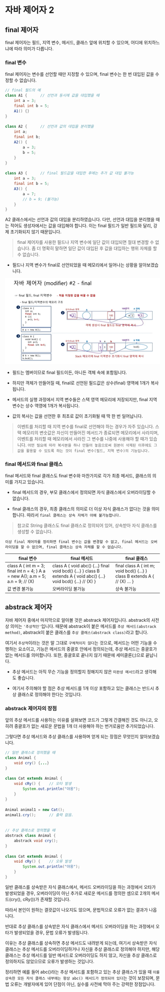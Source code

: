 # 자바 제어자 2

## final 제어자
final 제어자는 필드, 지역 변수, 메서드, 클래스 앞에 위치할 수 있으며, 어디에 위치하느냐에 따라 의미가 다릅니다.

### final 변수
final 제어자는 변수를 선언할 때만 지정할 수 있으며, final 변수는 한 번 대입된 값을 수정할 수 없습니다.

```java
// final 필드의 예
class A1 {      // 선언과 동시에 값을 대입했을 때
    int a = 3;
    final int b = 5;
    A1() {}
}

class A2 {      // 선언과 값의 대입을 분리했을 
    int a;
    final int b;
    A2() {
        a = 3;
        b = 5;
    }
}

class A3 {      // final 필드값을 대입한 후에는 추가 값 대입 불가능
    int a = 3;
    final int b = 5;
    A3() {
        a = 7;
        // b = 9; (불가능)
    }
}
```

A2 클래스에서는 선언과 값의 대입을 분리하였습니다.  다만, 선언과 대입을 분리했을 때는 적어도 생성자에서는 값을 대입해야 합니다.
이는 final 필드가 일반 필드와 달리, 강제 초기화되지 않기 때문입니다.

> final 제어자를 사용한 필드나 지역 변수에 일단 값이 대입되면 절대 변경할 수 없습니다.
좀 더 명확히 말하면 일단 값이 대입된 후 값을 대입하는 행위 자체를 할 수 없습니다.


- 필드나 지역 변수가 final로 선언되었을 때 메모리에서 일어나는 상황을 알아보겠습니다.


![Alt text](asset/image.png)

- 필드는 멤버이므로 final 필드이든, 아니든 객체 속에 포함됩니다.

- 하지만 객체가 만들어질 때, final로 선언된 필드값은 상수(final) 영역에 1개가 복사됩니다.

- 메서드의 실행 과정에서 지역 변수들은 스택 영역 메모리에 저장되지만, final 지역 변수는 상수 역영에 1개가 복사됩니다.

- 값의 복사는 값을 선언한 후 최초로 값이 초기화될 때 딱 한 번 일어납니다.

> 이벤트를 처리할 때 지역 변수를 final로 선언해야 하는 경우가 자주 있습니다.
스택 메모리의 변숫값은 자신이 만들어진 메서드가 종료되면 메모리에서 사라지며, 이벤트를 처리할 때 메모리에서 사라진 그 변수를 나중에 사용해야 할 때가 있습니다.
`어떤 필요에 따라 복사본을 하나 만들어 놓음으로써 원본이 삭제된 이후에도 그 값을 활용할 수 있도록 하는 것이 final 변수(필드, 지역 변수)의 기능입니다.`


### final 메서드와 final 클래스
final 메서드와 final 클래스도 final 변수와 마찬가지로 각가 최종 메서드, 클래스의 의미를 가지고 있습니다.

- final 메서드의 경우, 부모 클래스에서 정의되면 자식 클래스에서 오버라이딩할 수 없습니다.

- final 클래스의 경우, 최종 클래스의 의미로 더 이상 자식 클래스가 없다는 것을 의미합니다.
따라서 `final 클래스는 상속 자체가 아예 불가능합니다.`

> 참고로 String 클래스도 final 클래스로 정의되어 있어, 상속받아 자식 클래스를 생성할 수 없습니다.

`이상 final 제어자를 정리하면 final 변수는 값을 변경할 수 없고, final 메서드는 오버라이딩을 할 수 없으며, final 클래스는 상속 자체를 할 수 없습니다.`

| final 변수                                                                                     	| final 메서드                                                                                                                            	| final 클래스                                                                              	|
|------------------------------------------------------------------------------------------------	|-----------------------------------------------------------------------------------------------------------------------------------------	|-------------------------------------------------------------------------------------------	|
| class A {     int m = 3;     final int n = 4; } A a = new A(); a.m = 5; a.n = 9;        // (X) 	| class A {     void abc() {...}     final void bcd() {...} } class B extends A {     void abc() {...}     void bcd() {...}      // (X) } 	| final class A {     int m;     void bcd() {...} } class B extends A {      // (X)     … } 	|
| 값 변경 불가능                                                                                 	| 오버라이딩 불가능                                                                                                                       	| 상속 불가능                                                                               	|


## abstrack 제어자
자바 제어자 중에서 마지막으로 알아볼 것은 abstrack 제어자입니다.
abstrack의 사전상 의미는 `'추상적인'`입니다. 때문에 abstrack이 붙은 메서드를 `추상 메서드(abstrack method)`, abstrack이 붙은 클래스를 `추상 클래스(abstrack class)`라고 합니다.

여기서 `추상적`이라는 것은 말 그대로 `구체적이지 않다`는 것으로, 메서드는 어떤 기능을 수행하는 요소이고, 기능은 메서드의 중괄호 안에서 정의되는데, 추상 메서드는 중괄호가 없는 메서드를 의미합니다.  또한, 중괄호로 끝나지 않기 때문에 세미클론(;)으로 끝납니다.

- 추상 메서드는 아직 무슨 기능을 정의할지 정해지지 않은 `미완성 메서드`라고 생각해도 좋습니다.

- 여기서 주의해야 할 점은 추상 메서드를 1개 이상 포함하고 있는 클래스는 반드시 추상 클래스로 정의해야 한다는 것입니다.


### abstrack 제어자의 장점
앞의 추상 메서드를 사용하는 이유를 살펴보면 코드가 그렇게 간결해진 것도 아니고, 오히려 중괄호가 없는 새로운 문법을 1개 더 사용해야 하는 번거로움만 추가되었습니다.

그렇다면 추상 메서드와 추상 클래스를 사용하며 얻게 되는 장점은 무엇인지 알아보겠습니다.

```java
// 일반 클래스로 정의했을 때
class Animal {
    void cry() {...}
}

class Cat extends Animal {
    void cRy() {    // 오타 발생
        System.out.println("야옹");
    }
}

Animal animal1 = new Cat();
animal1.cry();      // 출력 없음.


// 추상 클래스로 정의했을 때
abstrack class Animal {
    abstrack void cry();
}

class Cat extends Animal {
    void cRy() {    // 오류 발생
        System.out.println("야옹");
    }
}
```

일반 클래스를 상속받은 자식 클래스에서, 메서드 오버라이딩을 하는 과정에서 오타가 발생되었을 경우, 오버라이딩이 아닌 추가로 새로운 메서드를 정의한 셈으로 2개의 메서드(cry(), cRy())가 존재할 것입니다.

따라서 본인이 원하는 결괏값이 나오지도 않으며, 문법적으로 오류가 없는 결과가 나옵니다.

반대로 추상 클래스를 상속받은 자식 클래스에서 메서드 오버라이딩을 하는 과정에서 오타가 발생되었을 경우, 문법 오류가 발생됩니다.

이유는 추상 클래스를 상속하면 추상 메서드도 내려받게 되는데, 여기서 상속받은 자식 클래스는 추상 메서드를 오버라이딩하거나 자신을 추상 클래스로 정의해야 하지만, 해당 클래스는 추상 메서드를 일반 메서드로 오버라이딩도 하지 않고, 자신을 추상 클래스로 정의하지도 않았으므로 오류가 발생하는 것입니다.

정리하면 예를 들어 abc()라는 추상 메서드를 포함하고 있는 추상 클래스가 있을 때 `이를 상속한 모든 자식 클래스 내부에는 항상 abc() 메서드가 정의되어 있다`는 것이 보장되며, 문법 오류는 개발자에게 있어 단점이 아닌, 실수를 사전에 막아 주는 강력한 장점입니다.
